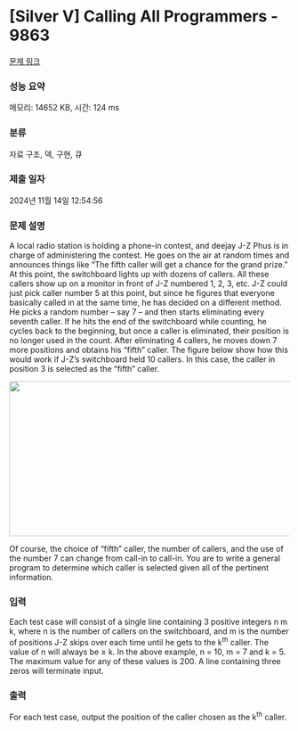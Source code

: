 # [Silver V] Calling All Programmers - 9863 

[문제 링크](https://www.acmicpc.net/problem/9863) 

### 성능 요약

메모리: 14652 KB, 시간: 124 ms

### 분류

자료 구조, 덱, 구현, 큐

### 제출 일자

2024년 11월 14일 12:54:56

### 문제 설명

<p>A local radio station is holding a phone-in contest, and deejay J-Z Phus is in charge of administering the contest. He goes on the air at random times and announces things like “The fifth caller will get a chance for the grand prize.” At this point, the switchboard lights up with dozens of callers. All these callers show up on a monitor in front of J-Z numbered 1, 2, 3, etc. J-Z could just pick caller number 5 at this point, but since he figures that everyone basically called in at the same time, he has decided on a different method. He picks a random number – say 7 – and then starts eliminating every seventh caller. If he hits the end of the switchboard while counting, he cycles back to the beginning, but once a caller is eliminated, their position is no longer used in the count. After eliminating 4 callers, he moves down 7 more positions and obtains his “fifth” caller. The figure below show how this would work if J-Z’s switchboard held 10 callers. In this case, the caller in position 3 is selected as the “fifth” caller.</p>

<p><img alt="" src="" style="height:278px; width:618px"></p>

<p>Of course, the choice of “fifth” caller, the number of callers, and the use of the number 7 can change from call-in to call-in. You are to write a general program to determine which caller is selected given all of the pertinent information.</p>

### 입력 

 <p>Each test case will consist of a single line containing 3 positive integers n m k, where n is the number of callers on the switchboard, and m is the number of positions J-Z skips over each time until he gets to the k<sup>th</sup> caller. The value of n will always be ≥ k. In the above example, n = 10, m = 7 and k = 5. The maximum value for any of these values is 200. A line containing three zeros will terminate input.</p>

### 출력 

 <p>For each test case, output the position of the caller chosen as the k<sup>th</sup> caller.</p>

